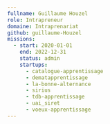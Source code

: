 ```yaml
---
fullname: Guillaume Houzel
role: Intrapreneur
domaine: Intraprenariat
github: guillaume-Houzel
missions:
  - start: 2020-01-01
    end: 2022-12-31
    status: admin
    startups:
      - catalogue-apprentissage
      - dematapprentissage
      - la-bonne-alternance
      - sirius
      - tdb-apprentissage
      - uai_siret
      - voeux-apprentissage
---
```

